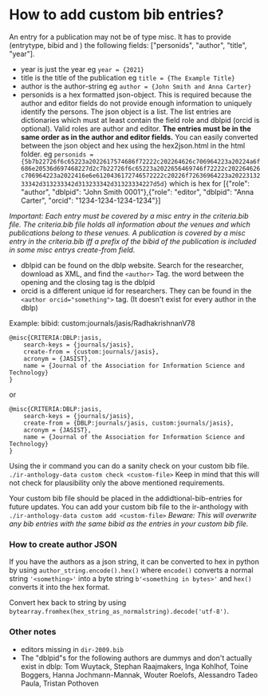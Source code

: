 # How to add custom bib entries?
An entry for a publication may not be of type misc. It has to provide (entrytype, bibid and ) the following fields: ["personids", "author", "title", "year"].

- year is just the year eg `year = {2021}`
- title is the title of the publication eg `title = {The Example Title}`
- author is the author-string eg `author = {John Smith and Anna Carter}`
- personids is a hex formatted json-object. This is required because the author and editor fields do not provide enough information to uniquely identify the persons. The json object is a list. The list entries are dictionaries which must at least contain the field role and dblpid (orcid is optional). Valid roles are author and editor. **The entries must be in the same order as in the author and editor fields.** You can easily converted between the json object and hex using the hex2json.html in the html folder. eg `personids = {5b7b22726f6c65223a2022617574686f72222c202264626c706964223a20224a6f686e20536d697468227d2c7b22726f6c65223a2022656469746f72222c202264626c706964223a2022416e6e6120436172746572222c20226f72636964223a2022313233342d313233342d313233342d31323334227d5d}` which is hex for [{"role": "author", "dblpid": "John Smith 0001"},{"role": "editor", "dblpid": "Anna Carter", "orcid": "1234-1234-1234-1234"}]

*Important: Each entry must be covered by a misc entry in the criteria.bib file. The criteria.bib file holds all information about the venues and which publications belong to these venues. A publication is covered by a misc entry in the criteria.bib iff a prefix of the bibid of the publication is included in some misc entrys create-from field.*

* dblpid can be found on the dblp website. Search for the researcher, download as XML, and find the `<author>` Tag. the word between the opening and the closing tag is the dblpid
* orcid is a different unique id for researchers. They can be found in the `<author orcid="something">` tag. (It doesn't exist for every author in the dblp)

Example: 
bibid: custom:journals/jasis/RadhakrishnanV78
```
@misc{CRITERIA:DBLP:jasis,
    search-keys = {journals/jasis},
    create-from = {custom:journals/jasis},
    acronym = {JASIST},
    name = {Journal of the Association for Information Science and Technology}
}
```
or 
```
@misc{CRITERIA:DBLP:jasis,
    search-keys = {journals/jasis},
    create-from = {DBLP:journals/jasis, custom:journals/jasis},
    acronym = {JASIST},
    name = {Journal of the Association for Information Science and Technology}
}
```
Using the ir command you can do a sanity check on your custom bib file. `./ir-anthology-data custom check <custom-file>`
Keep in mind that this will not check for plausibility only the above mentioned requirements. 

Your custom bib file should be placed in the addidtional-bib-entries for future updates. You can add your custom bib file to the ir-anthology with `./ir-anthology-data custom add <custom-file>`
*Beware: This will overwrite any bib entries with the same bibid as the entries in your custom bib file.*


### How to create author JSON

If you have the authors as a json string, it can be converted to hex in python by using `author_string.encode().hex()` where `encode()` converts a normal string `'<something>'` into a byte string `b'<something in bytes>'` and `hex()` converts it into the hex format.

Convert hex back to string by using `bytearray.fromhex(hex_string_as_normalstring).decode('utf-8')`.


### Other notes

* editors missing in `dir-2009.bib`
* The "dblpid"s for the following authors are dummys and don't actually exist in dblp: Tom Wuytack, Stephan Raajmakers, Inga Kohlhof, Toine Boggers, Hanna Jochmann-Mannak, Wouter Roelofs, Alessandro Tadeo Paula, Tristan Pothoven